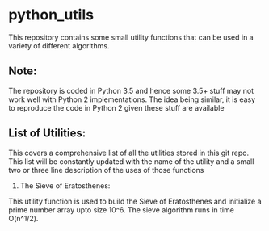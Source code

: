 # python_utils
This repository contains some small utility functions that can be used in a variety of different algorithms. 

## Note:

The repository is coded in Python 3.5 and hence some 3.5+ stuff may not work well with Python 2 implementations. The idea being similar, it is easy to reproduce the code in Python 2 given these stuff are available

## List of Utilities:

This covers a comprehensive list of all the utilities stored in this git repo. This list will be constantly updated with the name of the utility and a small two or three line description of the uses of those functions

1. The Sieve of Eratosthenes:
 
This utility function is used to build the Sieve of Eratosthenes and initialize a prime number array upto size 10^6. The sieve algorithm runs in time O(n^1/2).
    
